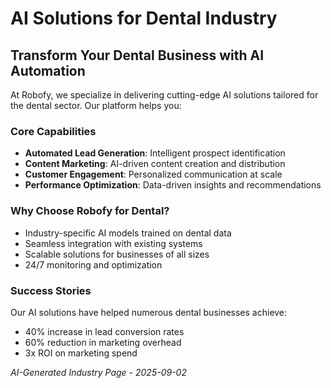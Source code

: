 # AI Solutions for Dental Industry

## Transform Your Dental Business with AI Automation

At Robofy, we specialize in delivering cutting-edge AI solutions tailored for the dental sector. Our platform helps you:

### Core Capabilities
- **Automated Lead Generation**: Intelligent prospect identification
- **Content Marketing**: AI-driven content creation and distribution
- **Customer Engagement**: Personalized communication at scale
- **Performance Optimization**: Data-driven insights and recommendations

### Why Choose Robofy for Dental?
- Industry-specific AI models trained on dental data
- Seamless integration with existing systems
- Scalable solutions for businesses of all sizes
- 24/7 monitoring and optimization

### Success Stories
Our AI solutions have helped numerous dental businesses achieve:
- 40% increase in lead conversion rates
- 60% reduction in marketing overhead
- 3x ROI on marketing spend

*AI-Generated Industry Page - 2025-09-02*
